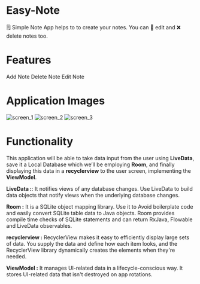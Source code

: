 # Easy-Note

🗒️ Simple Note App helps to to create your notes. You can 📝 edit and ❌ delete notes too.

# Features

  Add Note
  Delete Note
  Edit Note

# Application Images

![screen_1](https://user-images.githubusercontent.com/88790718/152673537-89cd1308-dd67-42c1-83a4-1ffe3287c90f.png)
![screen_2](https://user-images.githubusercontent.com/88790718/152673565-9443e3b1-9f50-4f37-b135-d6a6358df121.png)
![screen_3](https://user-images.githubusercontent.com/88790718/152673579-e61475e5-8428-4558-9e9b-2af63497f224.png)

# Functionality

This application will be able to take data input from the user using **LiveData**, save it a Local Database which we’ll be employing **Room**, and finally displaying this data in a **recyclerview** to the user screen, implementing the **ViewModel**.

**LiveData :**: 
It notifies views of any database changes. Use LiveData to build data objects that notify views when the underlying database changes.

**Room :** 
It is a SQLite object mapping library. Use it to Avoid boilerplate code and easily convert SQLite table data to Java objects. Room provides compile time checks of SQLite statements and can return RxJava, Flowable and LiveData observables.

**recyclerview :**
RecyclerView makes it easy to efficiently display large sets of data. You supply the data and define how each item looks, and the RecyclerView library dynamically creates the elements when they're needed.

**ViewModel :** 
It manages UI-related data in a lifecycle-conscious way. It stores UI-related data that isn't destroyed on app rotations.



